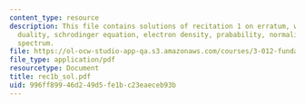 ```yaml
---
content_type: resource
description: This file contains solutions of recitation 1 on erratum, wave-particle
  duality, schrodinger equation, electron density, prabability, normalization and
  spectrum.
file: https://ol-ocw-studio-app-qa.s3.amazonaws.com/courses/3-012-fundamentals-of-materials-science-fall-2005/996ff89946d249d5fe1bc23eaeceb93b_rec1b_sol.pdf
file_type: application/pdf
resourcetype: Document
title: rec1b_sol.pdf
uid: 996ff899-46d2-49d5-fe1b-c23eaeceb93b
---
```

